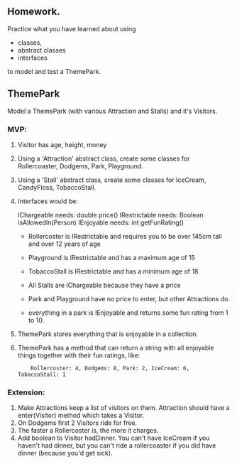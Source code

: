 ## Homework.

Practice what you have learned about using

* classes, 
* abstract classes
* interfaces

to model and test a ThemePark.

## ThemePark

Model a ThemePark (with various Attraction and Stalls) and it's Visitors.

### MVP:


1. Visitor has age, height, money
2. Using a 'Attraction' abstract class, create some classes for Rollercoaster, Dodgems, Park, Playground.
3. Using a 'Stall' abstract class, create some classes for IceCream, CandyFloss, TobaccoStall.
5. Interfaces would be:

	IChargeable needs: double price()
	IRestrictable needs: Boolean isAllowedIn(Person)
	IEnjoyable needs: int getFunRating()

	- Rollercoster is IRestrictable and requires you to be over 145cm tall and over 12 years of age
	- Playground is IRestrictable and has a maximum age of 15
	- TobaccoStall is IRestrictable and has a minimum age of 18

	- All Stalls are IChargeable because they have a price
	- Park and Playground have no price to enter, but other Attractions do.

	- everything in a park is IEnjoyable and returns some fun rating from 1 to 10.

4. ThemePark stores everything that is enjoyable in a collection.
5. ThemePark has a method that can return a string with all enjoyable things together with their fun ratings, like:

	```
		Rollercoster: 4, Dodgems: 8, Park: 2, IceCream: 6, TobaccoStall: 1
	```

### Extension:

1. Make Attractions keep a list of visitors on them. Attraction should have a enter(Visitor) method which takes a Visitor.
2. On Dodgems first 2 Visitors ride for free.
3. The faster a Rollercoster is, the more it charges.
4. Add boolean to Visitor hadDinner. You can't have IceCream if you haven't had dinner, but you can't ride a rollercoaster if you did have dinner (because you'd get sick).  
